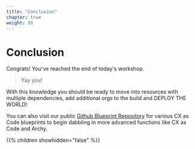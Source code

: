 ```yaml
---
title: "Conclusion"
chapter: true
weight: 90
---
```


# Conclusion

Congrats! You've reached the end of today's workshop.
>Yay you!

With this knowledge you should be ready to move into resources with multiple dependencies, add additional orgs to the build and DEPLOY THE WORLD!

You can also visit our public [Github Blueprint Repository](https://github.com/GenesysCloudBlueprints) for various CX as Code blueprints to begin dabbling in more advanced functions like CX as Code and Archy.

{{% children showhidden="false" %}}